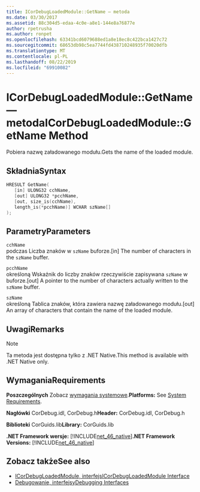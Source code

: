 ```yaml
---
title: ICorDebugLoadedModule::GetName — metoda
ms.date: 03/30/2017
ms.assetid: 88c304d5-edaa-4c0e-a8e1-144e8a76877e
author: rpetrusha
ms.author: ronpet
ms.openlocfilehash: 63341bcd6079688ed1a8e18ec8c422bca1427c72
ms.sourcegitcommit: 68653db98c5ea7744fd438710248935f70020dfb
ms.translationtype: MT
ms.contentlocale: pl-PL
ms.lasthandoff: 08/22/2019
ms.locfileid: "69910082"
---
```

# <a name="icordebugloadedmodulegetname-method"></a><span data-ttu-id="38079-102">ICorDebugLoadedModule::GetName — metoda</span><span class="sxs-lookup"><span data-stu-id="38079-102">ICorDebugLoadedModule::GetName Method</span></span>
<span data-ttu-id="38079-103">Pobiera nazwę załadowanego modułu.</span><span class="sxs-lookup"><span data-stu-id="38079-103">Gets the name of the loaded module.</span></span>  
  
## <a name="syntax"></a><span data-ttu-id="38079-104">Składnia</span><span class="sxs-lookup"><span data-stu-id="38079-104">Syntax</span></span>  
  
```cpp  
HRESULT GetName(  
   [in] ULONG32 cchName,  
   [out] ULONG32 *pcchName,  
   [out, size_is(cchName),  
   length_is(*pcchName)] WCHAR szName[]  
);  
```  
  
## <a name="parameters"></a><span data-ttu-id="38079-105">Parametry</span><span class="sxs-lookup"><span data-stu-id="38079-105">Parameters</span></span>  
 `cchName`  
 <span data-ttu-id="38079-106">podczas Liczba znaków w `szName` buforze.</span><span class="sxs-lookup"><span data-stu-id="38079-106">[in] The number of characters in the `szName` buffer.</span></span>  
  
 `pcchName`  
 <span data-ttu-id="38079-107">określoną Wskaźnik do liczby znaków rzeczywiście zapisywana `szName` w buforze.</span><span class="sxs-lookup"><span data-stu-id="38079-107">[out] A pointer to the number of characters actually written to the `szName` buffer.</span></span>  
  
 `szName`  
 <span data-ttu-id="38079-108">określoną Tablica znaków, która zawiera nazwę załadowanego modułu.</span><span class="sxs-lookup"><span data-stu-id="38079-108">[out] An array of characters that contain the name of the loaded module.</span></span>  
  
## <a name="remarks"></a><span data-ttu-id="38079-109">Uwagi</span><span class="sxs-lookup"><span data-stu-id="38079-109">Remarks</span></span>  
  
> [!NOTE]
> <span data-ttu-id="38079-110">Ta metoda jest dostępna tylko z .NET Native.</span><span class="sxs-lookup"><span data-stu-id="38079-110">This method is available with .NET Native only.</span></span>  
  
## <a name="requirements"></a><span data-ttu-id="38079-111">Wymagania</span><span class="sxs-lookup"><span data-stu-id="38079-111">Requirements</span></span>  
 <span data-ttu-id="38079-112">**Poszczególnych** Zobacz [wymagania systemowe](../../../../docs/framework/get-started/system-requirements.md).</span><span class="sxs-lookup"><span data-stu-id="38079-112">**Platforms:** See [System Requirements](../../../../docs/framework/get-started/system-requirements.md).</span></span>  
  
 <span data-ttu-id="38079-113">**Nagłówki** CorDebug.idl, CorDebug.h</span><span class="sxs-lookup"><span data-stu-id="38079-113">**Header:** CorDebug.idl, CorDebug.h</span></span>  
  
 <span data-ttu-id="38079-114">**Biblioteki** CorGuids.lib</span><span class="sxs-lookup"><span data-stu-id="38079-114">**Library:** CorGuids.lib</span></span>  
  
 <span data-ttu-id="38079-115">**.NET Framework wersje:** [!INCLUDE[net_46_native](../../../../includes/net-46-native-md.md)]</span><span class="sxs-lookup"><span data-stu-id="38079-115">**.NET Framework Versions:** [!INCLUDE[net_46_native](../../../../includes/net-46-native-md.md)]</span></span>  
  
## <a name="see-also"></a><span data-ttu-id="38079-116">Zobacz także</span><span class="sxs-lookup"><span data-stu-id="38079-116">See also</span></span>

- [<span data-ttu-id="38079-117">ICorDebugLoadedModule, interfejs</span><span class="sxs-lookup"><span data-stu-id="38079-117">ICorDebugLoadedModule Interface</span></span>](../../../../docs/framework/unmanaged-api/debugging/icordebugloadedmodule-interface.md)
- [<span data-ttu-id="38079-118">Debugowanie, interfejsy</span><span class="sxs-lookup"><span data-stu-id="38079-118">Debugging Interfaces</span></span>](../../../../docs/framework/unmanaged-api/debugging/debugging-interfaces.md)
